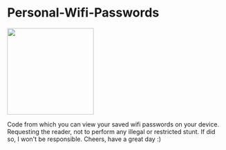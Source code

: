 <h1>Personal-Wifi-Passwords</h1>

<img style="height: 200px;" src="https://i1.sndcdn.com/artworks-000379471311-4a06w6-t500x500.jpg"> </img>

<p>Code from which you can view your saved wifi passwords on your device. Requesting the reader, not to perform any illegal or restricted stunt. If did so, I won't be responsible. Cheers, have a great day :) </p>
